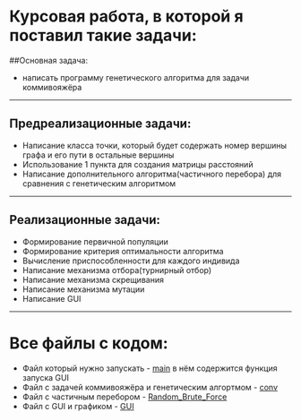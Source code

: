 # Курсовая работа, в которой я поставил такие задачи:
##Основная задача:
+ написать программу генетического алгоритма для задачи коммивояжёра
---
## Предреализационные задачи:
+ Написание класса точки, который будет содержать номер вершины графа и его пути в остальные вершины
+ Использование 1 пункта для создания матрицы расстояний
+ Написание дополнительного алгоритма(частичного перебора) для сравнения с генетическим алгоритмом
---
## Реализационные задачи:
+ Формирование первичной популяции
+ Формирование критерия оптимальности алгоритма
+ Вычисление приспособленности для каждого индивида
+ Написание механизма отбора(турнирный отбор)
+ Написание механизма скрещивания
+ Написание механизма мутации
+ Написание GUI
-------
# Все файлы с кодом:
+ Файл который нужно запускать - [main](https://github.com/ThisisFinee/course_work-Ea-/blob/b2d215c733da4ae09c6c67468fa4ab47fe6819d0/main.py) в нём содержится функция запуска GUI
+ Файл с задачей коммивояжёра и генетическим алгортмом - [conv](https://github.com/ThisisFinee/course_work-Ea-/blob/b2d215c733da4ae09c6c67468fa4ab47fe6819d0/conv.py)
+ Файл с частичным перебором - [Random_Brute_Force](https://github.com/ThisisFinee/course_work-Ea-/blob/b2d215c733da4ae09c6c67468fa4ab47fe6819d0/Random_Brute_Force.py)
+ Файл с GUI и графиком - [GUI](https://github.com/ThisisFinee/course_work-Ea-/blob/b2d215c733da4ae09c6c67468fa4ab47fe6819d0/GUI.py)
